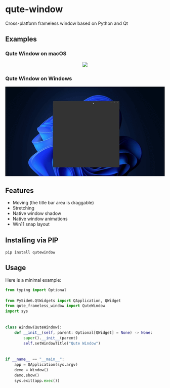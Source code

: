 # qute-window
Cross-platform frameless window based on Python and Qt

## Examples

### Qute Window on macOS
<p align="center">
  <img src="readme/mac_qute_window.gif")>
</p>

### Qute Window on Windows
<p align="center">
  <img src="readme/win32_qute_window.gif")>
</p>

## Features
* Moving (the title bar area is draggable)
* Stretching
* Native window shadow
* Native window animations
* Win11 snap layout

## Installing via PIP
```shell
pip install qutewindow
```

## Usage
Here is a minimal example:

```python
from typing import Optional

from PySide6.QtWidgets import QApplication, QWidget
from qute_frameless_window import QuteWindow
import sys


class Window(QuteWindow):
    def __init__(self, parent: Optional[QWidget] = None) -> None:
        super().__init__(parent)
        self.setWindowTitle("Qute Window")


if __name__ == "__main__":
    app = QApplication(sys.argv)
    demo = Window()
    demo.show()
    sys.exit(app.exec())

```
